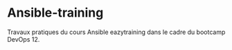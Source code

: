 # Ansible-training

Travaux pratiques du cours Ansible eazytraining dans le cadre du bootcamp DevOps 12.

